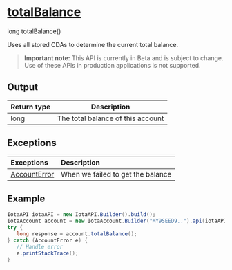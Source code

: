 
# [totalBalance](https://github.com/iotaledger/iota-java/blob/master/jota/src/main/java/org/iota/jota/account/Account.java#L91)
 long totalBalance()

Uses all stored CDAs to determine the current total balance.
> **Important note:** This API is currently in Beta and is subject to change. Use of these APIs in production applications is not supported.

    
## Output
| Return type | Description |
|--|--|
| long  | The total balance of this account |

## Exceptions
| Exceptions     | Description |
|:---------------|:--------|
| [AccountError](https://github.com/iotaledger/iota-java/blob/master/jota/src/main/java/org/iota/jota/account/errors/AccountError.java) | When we failed to get the balance |


 ## Example
 
 ```Java
 IotaAPI iotaAPI = new IotaAPI.Builder().build();
IotaAccount account = new IotaAccount.Builder("MY9SEED9..").api(iotaAPI).build()
try { 
    long response = account.totalBalance();
} catch (AccountError e) { 
    // Handle error
    e.printStackTrace(); 
}
 ```
